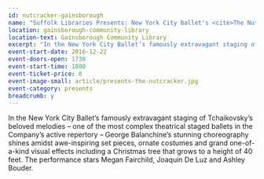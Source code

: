 ```yaml
---
id: nutcracker-gainsborough
name: "Suffolk Libraries Presents: New York City Ballet's <cite>The Nutcracker</cite>"
location: gainsborough-community-library
location-text: Gainsborough Community Library
excerpt: "In the New York City Ballet’s famously extravagant staging of Tchaikovsky’s beloved melodies, one of the most complex theatrical staged ballets in the Company's active repertory, George Balanchine’s stunning choreography shines amidst awe-inspiring set pieces."
event-start-date: 2016-12-22
event-doors-open: 1730
event-start-time: 1800
event-ticket-price: 8
event-image-small: article/presents-the-nutcracker.jpg
event-category: presents
breadcrumb: y
---
```


In the New York City Ballet’s famously extravagant staging of Tchaikovsky’s beloved melodies &#8211; one of the most complex theatrical staged ballets in the Company’s active repertory &#8211; George Balanchine’s stunning choreography shines amidst awe-inspiring set pieces, ornate costumes and grand one-of-a-kind visual effects including a Christmas tree that grows to a height of 40 feet. The performance stars Megan Fairchild, Joaquin De Luz and Ashley Bouder.
